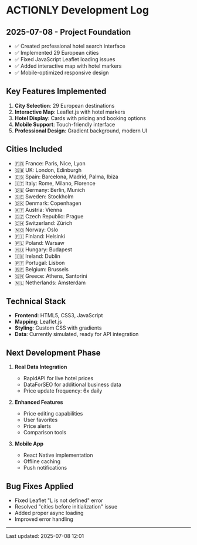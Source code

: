 ﻿# ACTIONLY Development Log

## 2025-07-08 - Project Foundation
- ✅ Created professional hotel search interface
- ✅ Implemented 29 European cities
- ✅ Fixed JavaScript Leaflet loading issues
- ✅ Added interactive map with hotel markers
- ✅ Mobile-optimized responsive design

## Key Features Implemented
1. **City Selection**: 29 European destinations
2. **Interactive Map**: Leaflet.js with hotel markers
3. **Hotel Display**: Cards with pricing and booking options
4. **Mobile Support**: Touch-friendly interface
5. **Professional Design**: Gradient background, modern UI

## Cities Included
- 🇫🇷 France: Paris, Nice, Lyon
- 🇬🇧 UK: London, Edinburgh  
- 🇪🇸 Spain: Barcelona, Madrid, Palma, Ibiza
- 🇮🇹 Italy: Rome, Milano, Florence
- 🇩🇪 Germany: Berlin, Munich
- 🇸🇪 Sweden: Stockholm
- 🇩🇰 Denmark: Copenhagen
- 🇦🇹 Austria: Vienna
- 🇨🇿 Czech Republic: Prague
- 🇨🇭 Switzerland: Zürich
- 🇳🇴 Norway: Oslo
- 🇫🇮 Finland: Helsinki
- 🇵🇱 Poland: Warsaw
- 🇭🇺 Hungary: Budapest
- 🇮🇪 Ireland: Dublin
- 🇵🇹 Portugal: Lisbon
- 🇧🇪 Belgium: Brussels
- 🇬🇷 Greece: Athens, Santorini
- 🇳🇱 Netherlands: Amsterdam

## Technical Stack
- **Frontend**: HTML5, CSS3, JavaScript
- **Mapping**: Leaflet.js
- **Styling**: Custom CSS with gradients
- **Data**: Currently simulated, ready for API integration

## Next Development Phase
1. **Real Data Integration**
   - RapidAPI for live hotel prices
   - DataForSEO for additional business data
   - Price update frequency: 6x daily

2. **Enhanced Features**
   - Price editing capabilities
   - User favorites
   - Price alerts
   - Comparison tools

3. **Mobile App**
   - React Native implementation
   - Offline caching
   - Push notifications

## Bug Fixes Applied
- Fixed Leaflet "L is not defined" error
- Resolved "cities before initialization" issue
- Added proper async loading
- Improved error handling

---
Last updated: 2025-07-08 12:01
